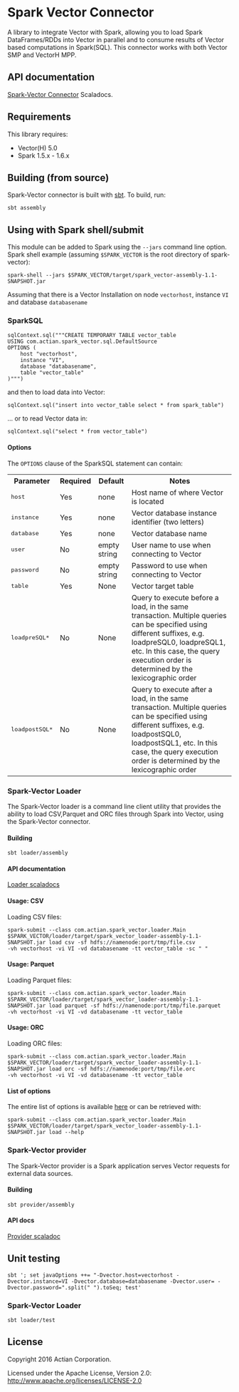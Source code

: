 
# Spark Vector Connector

A library to integrate Vector with Spark, allowing you to load Spark DataFrames/RDDs into Vector in parallel and to consume results of Vector based computations in Spark(SQL).
This connector works with both Vector SMP and VectorH MPP.

## API documentation

[Spark-Vector Connector](http://actiancorp.github.io/spark-vector/#com.actian.spark_vector.package) Scaladocs.

## Requirements

This library requires:
* Vector(H) 5.0
* Spark 1.5.x - 1.6.x

## Building (from source)

Spark-Vector connector is built with [sbt](http://www.scala-sbt.org/). To build, run:

    sbt assembly

## Using with Spark shell/submit
This module can be added to Spark using the `--jars` command line option. Spark shell example (assuming `$SPARK_VECTOR` is the root directory of spark-vector):

    spark-shell --jars $SPARK_VECTOR/target/spark_vector-assembly-1.1-SNAPSHOT.jar

Assuming that there is a Vector Installation on node `vectorhost`, instance `VI` and database `databasename`

### SparkSQL

```
sqlContext.sql("""CREATE TEMPORARY TABLE vector_table
USING com.actian.spark_vector.sql.DefaultSource
OPTIONS (
    host "vectorhost",
    instance "VI",
    database "databasename",
    table "vector_table"
)""")
```

and then to load data into Vector:

    sqlContext.sql("insert into vector_table select * from spark_table")

... or to read Vector data in:

    sqlContext.sql("select * from vector_table")

#### Options
The `OPTIONS` clause of the SparkSQL statement can contain:
<table cellpadding="3" cellspacing="3">
 <tr>
    <th>Parameter</th>
    <th>Required</th>
    <th>Default</th>
    <th>Notes</th>
 </tr>
 <tr>
    <td><tt>host</tt></td>
    <td>Yes</td>
    <td>none</td>
    <td>Host name of where Vector is located</td>
 </tr>
 <tr>
    <td><tt>instance</tt></td>
    <td>Yes</td>
    <td>none</td>
    <td>Vector database instance identifier (two letters)</td>
 </tr>
 <tr>
    <td><tt>database</tt></td>
    <td>Yes</td>
    <td>none</td>
    <td>Vector database name</td>
 </tr>
 <tr>
    <td><tt>user</tt></td>
    <td>No</td>
    <td>empty string</td>
   <td>User name to use when connecting to Vector</td>
 </tr>
 <tr>
    <td><tt>password</tt></td>
    <td>No</td>
    <td>empty string</td>
    <td>Password to use when connecting to Vector</td>
 </tr>
 <tr>
    <td><tt>table</tt></td>
    <td>Yes</td>
    <td>None</td>
    <td>Vector target table</td>
 </tr>
 <tr>
    <td><tt>loadpreSQL*</tt></td>
    <td>No</td>
    <td>None</td>
    <td>Query to execute before a load, in the same transaction. Multiple queries can be specified using different suffixes, e.g.  loadpreSQL0, loadpreSQL1, etc. In this case, the query execution order is determined by the lexicographic order
    </td>
 </tr>
 <tr>
    <td><tt>loadpostSQL*</tt></td>
    <td>No</td>
    <td>None</td>
    <td>Query to execute after a load, in the same transaction. Multiple queries can be specified using different suffixes, e.g.  loadpostSQL0, loadpostSQL1, etc. In this case, the query execution order is determined by the lexicographic order
    </td>
 </tr>
</table>

### Spark-Vector Loader

The Spark-Vector loader is a command line client utility that provides the ability to load CSV,Parquet and ORC files through Spark into Vector, using the Spark-Vector connector.

#### Building

    sbt loader/assembly
    
#### API documentation

[Loader scaladocs](http://actiancorp.github.io/spark-vector/loader/#com.actian.spark_vector.loader.package)

#### Usage: CSV

Loading CSV files:

```
spark-submit --class com.actian.spark_vector.loader.Main $SPARK_VECTOR/loader/target/spark_vector_loader-assembly-1.1-SNAPSHOT.jar load csv -sf hdfs://namenode:port/tmp/file.csv
-vh vectorhost -vi VI -vd databasename -tt vector_table -sc " "
```

#### Usage: Parquet

Loading Parquet files:

```
spark-submit --class com.actian.spark_vector.loader.Main $SPARK_VECTOR/loader/target/spark_vector_loader-assembly-1.1-SNAPSHOT.jar load parquet -sf hdfs://namenode:port/tmp/file.parquet
-vh vectorhost -vi VI -vd databasename -tt vector_table
```

#### Usage: ORC

Loading ORC files:

```
spark-submit --class com.actian.spark_vector.loader.Main $SPARK_VECTOR/loader/target/spark_vector_loader-assembly-1.1-SNAPSHOT.jar load orc -sf hdfs://namenode:port/tmp/file.orc
-vh vectorhost -vi VI -vd databasename -tt vector_table
```

#### List of options

The entire list of options is available [here](http://actiancorp.github.io/spark-vector/loader/#com.actian.spark_vector.loader.parsers.Args$) or can be retrieved with:

```
spark-submit --class com.actian.spark_vector.loader.Main $SPARK_VECTOR/loader/target/spark_vector_loader-assembly-1.1-SNAPSHOT.jar load --help
```

### Spark-Vector provider

The Spark-Vector provider is a Spark application serves Vector requests for external data sources.

#### Building

    sbt provider/assembly

#### API docs

[Provider scaladoc](http://actiancorp.github.io/spark-vector/provider/#com.actian.spark_vector.provider.package)


## Unit testing

    sbt '; set javaOptions ++= "-Dvector.host=vectorhost -Dvector.instance=VI -Dvector.database=databasename -Dvector.user= -Dvector.password=".split(" ").toSeq; test'

### Spark-Vector Loader

    sbt loader/test
        
## License

Copyright 2016 Actian Corporation.

Licensed under the Apache License, Version 2.0: http://www.apache.org/licenses/LICENSE-2.0
